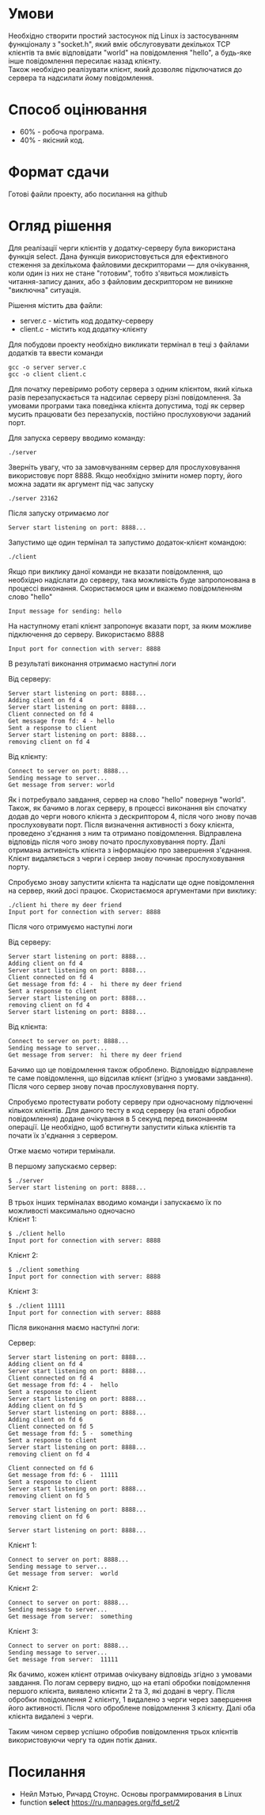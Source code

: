 # Умови
Необхідно створити простий застосунок під Linux із застосуванням функціоналу з "socket.h", який вміє обслуговувати декількох TCP клієнтів та вміє відповідати "world" на повідомлення "hello", а будь-яке інше повідомлення пересилає назад клієнту.   
Також необхідно реалізувати клієнт, який дозволяє підключатися до сервера та надсилати йому повідомлення.

# Способ оцінювання
* 60% - робоча програма.
* 40% - якісний код.

# Формат сдачи
Готові файли проекту, або посилання на github

# Огляд рішення
Для реалізації черги клієнтів у додатку-серверу була використана функція select. Дана функція використовується для ефективного стеження за декількома файловими дескрипторами — для очікування, коли один із них не стане "готовим", тобто з'явиться можливість читання-запису даних, або з файловим дескриптором не виникне "виключна" ситуація.

Рішення містить два файли:
- server.c - містить код додатку-серверу
- client.c - містить код додатку-клієнту

Для побудови проекту необхідно викликати термінал в теці з файлами додатків та ввести команди

~~~
gcc -o server server.c
gcc -o client client.c
~~~

Для початку перевіримо роботу сервера з одним клієнтом, який кілька разів перезапускається та надсилає серверу різні повідомлення. За умовами програми така поведінка клієнта допустима, тоді як сервер мусить працювати без перезапусків, постійно прослуховуючи заданий порт.

Для запуска серверу вводимо команду:
~~~
./server
~~~

Зверніть увагу, что за замовчуванням сервер для прослуховування використовує порт 8888. Якщо необхідно змінити номер порту, його можна задати як аргумент під час запуску
~~~
./server 23162
~~~

Після запуску отримаємо лог
~~~
Server start listening on port: 8888...
~~~

Запустимо ще один термінал та запустимо додаток-клієнт командою:
~~~
./client
~~~

Якщо при виклику даної команди не вказати повідомлення, що необхідно надіслати до серверу, така можливість буде запропонована в процессі виконання. Скористаємося цим и вкажемо повідомленням слово "hello"
~~~
Input message for sending: hello
~~~

На наступному етапі клієнт запропонує вказати порт, за яким можливе підключення до серверу. Використаємо 8888
~~~
Input port for connection with server: 8888
~~~

В результаті виконання отримаємо наступні логи

Від серверу:
~~~
Server start listening on port: 8888...
Adding client on fd 4
Server start listening on port: 8888...
Client connected on fd 4
Get message from fd: 4 - hello
Sent a response to client
Server start listening on port: 8888...
removing client on fd 4
~~~
Від клієнту:
~~~
Connect to server on port: 8888...
Sending message to server...
Get message from server: world
~~~

Як і потребувало завдання, сервер на слово "hello" повернув "world". Також, як бачимо в логах серверу, в процессі виконання він спочатку додав до черги нового клієнта з дескриптором 4, після чого знову почав прослуховувати порт. Після визначення активності з боку клієнта, проведено з'єднання з ним та отримано повідомлення. Відправлена відповідь після чого знову почато прослуховування порту. Далі отримана активність клієнта з інформацією про завершення з'єднання. Клієнт видаляється з черги і сервер знову починає прослуховування порту.

Спробуємо знову запустити клієнта та надіслати ще одне повідомлення на сервер, який досі працює. Скористаємося аргументами при виклику:
~~~
./client hi there my deer friend
Input port for connection with server: 8888
~~~

Після чого отримуємо наступні логи 

Від серверу:
~~~
Server start listening on port: 8888...
Adding client on fd 4
Server start listening on port: 8888...
Client connected on fd 4
Get message from fd: 4 -  hi there my deer friend
Sent a response to client
Server start listening on port: 8888...
removing client on fd 4
Server start listening on port: 8888...
~~~

Від клієнта:
~~~
Connect to server on port: 8888...
Sending message to server...
Get message from server:  hi there my deer friend
~~~

Бачимо що це повідомлення також оброблено. Відповіддю відправлене те саме повідомлення, що відсилав клієнт (згідно з умовами завдання). Після чого сервер знову почав прослуховування порту.

Спробуємо протестувати роботу серверу при одночасному підлюченні кількох клієнтів. Для даного тесту в код серверу (на етапі обробки повідомлення) додане очікування в 5 секунд перед виконанням операції. Це необхідно, щоб встигнути запустити кілька клієнтів та почати їх з'єднання з сервером.

Отже маємо чотири термінали.

В першому запускаємо сервер:
~~~
$ ./server
Server start listening on port: 8888...
~~~

В трьох інших терміналах вводимо команди і запускаємо їх по можливості максимально одночасно  
Клієнт 1:
~~~
$ ./client hello
Input port for connection with server: 8888
~~~

Клієнт 2:
~~~
$ ./client something
Input port for connection with server: 8888
~~~

Клієнт 3:
~~~
$ ./client 11111
Input port for connection with server: 8888
~~~

Після виконання маємо наступні логи:

Сервер:
~~~
Server start listening on port: 8888...
Adding client on fd 4
Server start listening on port: 8888...
Client connected on fd 4
Get message from fd: 4 -  hello
Sent a response to client
Server start listening on port: 8888...
Adding client on fd 5
Server start listening on port: 8888...
Adding client on fd 6
Client connected on fd 5
Get message from fd: 5 -  something
Sent a response to client
Server start listening on port: 8888...
removing client on fd 4

Client connected on fd 6
Get message from fd: 6 -  11111
Sent a response to client
Server start listening on port: 8888...
removing client on fd 5

Server start listening on port: 8888...
removing client on fd 6

Server start listening on port: 8888...
~~~

Клієнт 1:
~~~
Connect to server on port: 8888...
Sending message to server...
Get message from server:  world
~~~

Клієнт 2:
~~~
Connect to server on port: 8888...
Sending message to server...
Get message from server:  something
~~~

Клієнт 3:
~~~
Connect to server on port: 8888...
Sending message to server...
Get message from server:  11111
~~~

Як бачимо, кожен клієнт отримав очікувану відповідь згідно з умовами завдання.
По логам серверу видно, що на етапі обробки повідомлення першого клієнта, виявлено клієнти 2 та 3, які додані в чергу. Після обробки повідомлення 2 клієнту, 1 видалено з черги через завершення його активності. Після чого оброблене повідомлення 3 клієнту. Далі оба клієнта видалені з черги.

Таким чином сервер успішно обробив повідомлення трьох клієнтів використовуючи чергу та один потік даних.

# Посилання
- Нейл Мэтью, Ричард Стоунс. Основы программирования в Linux
- function **select** https://ru.manpages.org/fd_set/2
